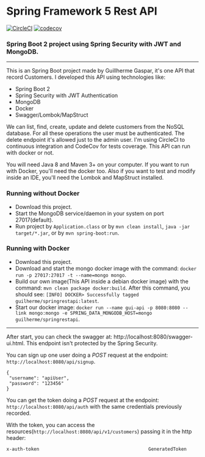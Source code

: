 # Spring Framework 5 Rest API 

[![CircleCI](https://circleci.com/gh/guigaspar/spring5-rest-api.svg?style=shield)](https://circleci.com/gh/guigaspar/spring5-rest-api) [![codecov](https://codecov.io/gh/guigaspar/spring5-rest-api/branch/master/graph/badge.svg)](https://codecov.io/gh/guigaspar/spring5-rest-api)

### Spring Boot 2 project using Spring Security with JWT and MongoDB.

---

This is an Spring Boot project made by Guillherme Gaspar, it's one API that record Customers.
I developed this API using technologies like: 
- Spring Boot 2
- Spring Security with JWT Authentication
- MongoDB
- Docker
- Swagger/Lombok/MapStruct 

We can list, find, create, update and delete customers from the NoSQL database. For all these operations the user must be authenticated. The delete endpoint it's allowed just to the admin user. I'm using CircleCI to continuous integration and CodeCov for tests coverage. This API can run with docker or not.

You will need Java 8 and Maven 3+ on your computer. If you want to run with Docker, you'll need the docker too. Also if you want to test and modify inside an IDE, you'll need the Lombok and MapStruct installed.

### Running without Docker
* Download this project.
* Start the MongoDB service/daemon in your system on port 27017(default).
* Run project by `Application.class` or by `mvn clean install`, `java -jar target/*.jar`, or by `mvn spring-boot:run`.

### Running with Docker
* Download this project.
* Download and start the mongo docker image with the command: `docker run -p 27017:27017 -t --name=mongo mongo`.
* Build our own image(This API inside a debian docker image) with the command: `mvn clean package docker:build`.
  After this command, you should see:
  `[INFO] DOCKER> Successfully tagged guilherme/springrestapi:latest`.
* Start our docker image: `docker run --name gui-api -p 8080:8080 --link mongo:mongo -e SPRING_DATA_MONGODB_HOST=mongo guilherme/springrestapi`.

----

After start, you can check the swagger at: http://localhost:8080/swagger-ui.html. This endpoint isn't protected by the Spring Security.

You can sign up one user  doing a *POST* request at the endpoint: `http://localhost:8080/api/signup`.
```
{
 "username": "apiUser",
 "password": "123456"
}
```

You can get the token doing a *POST* request at the endpoint: `http://localhost:8080/api/auth` with the same credentials previously recorded.

With the token, you can access the resources(`http://localhost:8080/api/v1/customers`) passing it in the http header:
```
x-auth-token                                        GeneratedToken
```




